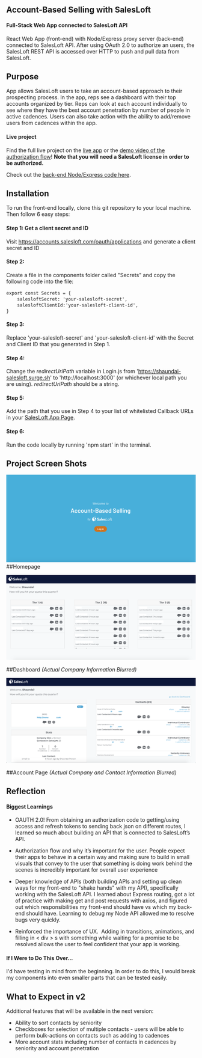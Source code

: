 ## Account-Based Selling with SalesLoft

#### Full-Stack Web App connected to SalesLoft API

React Web App (front-end) with Node/Express proxy server (back-end) connected to SalesLoft API.  After using OAuth 2.0 to authorize an users, the SalesLoft REST API is accessed over HTTP to push and pull data from SalesLoft.

## Purpose
App allows SalesLoft users to take an account-based approach to their prospecting process.  In the app, reps see a dashboard with their top accounts organized by tier.  Reps can look at each account individually to see where they have the best account penetration by number of people in active cadences.  Users can also take action with the ability to add/remove users from cadences within the app.

#### Live project

Find the full live project on the [live app](https://shaundai-salesloft.surge.sh) or the [demo video of the authorization flow](https://share.vidyard.com/watch/SJDNmtNSmnPKhrdraGQTNM?)!  **Note that you will need a SalesLoft license in order to be authorized.**

Check out the [back-end Node/Express code here](https://github.com/shaundai/shaundai-salesloft-node).

## Installation
To run the front-end locally, clone this git repository to your local machine.  Then follow 6 easy steps:

#### Step 1: Get a client secret and ID
Visit https://accounts.salesloft.com/oauth/applications and generate a client secret and ID

#### Step 2:
Create a file in the components folder called "Secrets" and copy the following code into the file:


    export const Secrets = {
        salesloftSecret: 'your-salesloft-secret',
        salesloftClientId:'your-salesloft-client-id',
    }


#### Step 3:
Replace 'your-salesloft-secret' and 'your-salesloft-client-id' with the Secret and Client ID that you generated in Step 1.

#### Step 4:
Change the *redirectUriPath* variable in Login.js from 'https://shaundai-salesloft.surge.sh' to 'http://localhost:3000' (or whichever local path you are using).  *redirectUriPath* should be a string.


#### Step 5:
Add the path that you use in Step 4 to your list of whitelisted Callback URLs in your [SalesLoft App Page](https://accounts.salesloft.com/oauth/applications).

#### Step 6:
Run the code locally by running 'npm start' in the terminal.


## Project Screen Shots
![Homepage screenshot](./public/images/homepage.png?raw=true "Homepage")
##Homepage

![Dashboard screenshot](./public/images/dashboard.png?raw=true "Dashboard")

##Dashboard *(Actual Company Information Blurred)*

![Account Page screenshot](./public/images/account-page.png?raw=true "Account Page")

##Account Page *(Actual Company and Contact Information Blurred)*

## Reflection

#### Biggest Learnings

- OAUTH 2.0!  From obtaining an authorization code to getting/using access and refresh tokens to sending back json on different routes, I learned so much about building an API that is connected to SalesLoft’s API.

- Authorization flow and why it’s important for the user.  People expect their apps to behave in a certain way and making sure to build in small visuals that convey to the user that something is doing work behind the scenes is incredibly important for overall user experience

- Deeper knowledge of APIs (both building APIs and setting up clean ways for my front-end to "shake hands" with my API), specifically working with the SalesLoft API.  I learned about Express routing, got a lot of practice with making get and post requests with axios, and figured out which responsibilities my front-end should have vs which my back-end should have.  Learning to debug my Node API allowed me to resolve bugs very quickly.

- Reinforced the importance of UX.  Adding in transitions, animations, and filling in < div > s with something while waiting for a promise to be resolved allows the user to feel confident that your app is working.

#### If I Were to Do This Over...
I'd have testing in mind from the beginning.  In order to do this, I would break my components into even smaller parts that can be tested easily.

## What to Expect in v2
Additional features that will be available in the next version:

- Ability to sort contacts by seniority
- Checkboxes for selection of multiple contacts - users will be able to perform bulk-actions on contacts such as adding to cadences
- More account stats including number of contacts in cadences by seniority and account penetration